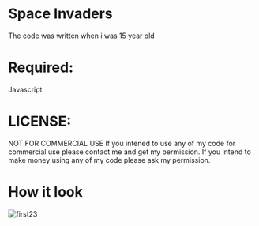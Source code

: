 # Space Invaders
The code was written when i was 15 year old

# Required:
Javascript 

# LICENSE:
NOT FOR COMMERCIAL USE If you intened to use any of my code for commercial use please contact me and get my permission. If you intend to make money using any of my code please ask my permission.

# How it look
![first23](https://user-images.githubusercontent.com/87679591/169696510-9f386efd-48bf-4edd-8af7-16c4bd9b4703.png)
